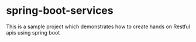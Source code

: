 # spring-boot-services
This is a sample project which demonstrates how to create hands on Restful apis using spring boot
